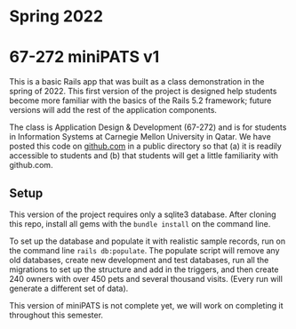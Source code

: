 Spring 2022
=
67-272 miniPATS  v1
=
This is a basic Rails app that was built as a class demonstration in the spring of 2022.  This first version of the project is designed help students become more familiar with the basics of the Rails 5.2 framework; future versions will add the rest of the application components.

The class is Application Design & Development (67-272) and is for students in Information Systems at Carnegie Mellon University in Qatar. We have posted this code on [github.com](https://github.com/S22-67-272Q/miniPATS) in a public directory so that (a) it is readily accessible to students and (b) that students will get a little familiarity with github.com.

Setup
--
This version of the project requires only a sqlite3 database.  After cloning this repo, install all gems with the `bundle install` on the command line.  

To set up the database and populate it with realistic sample records, run on the command line `rails db:populate`.   The populate script will remove any old databases, create new development and test databases, run all the migrations to set up the structure and add in the triggers, and then create 240 owners with over 450 pets and several thousand visits. (Every run will generate a different set of data).

This version of miniPATS is not complete yet, we will work on completing it throughout this semester.
